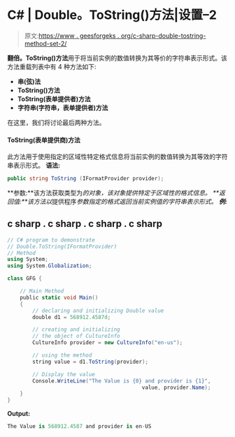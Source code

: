 # C# | Double。ToString()方法|设置–2

> 原文:[https://www . geesforgeks . org/c-sharp-double-tostring-method-set-2/](https://www.geeksforgeeks.org/c-sharp-double-tostring-method-set-2/)

**翻倍。ToString()方法**用于将当前实例的数值转换为其等价的字符串表示形式。该方法重载列表中有 4 种方法如下:

*   **串(弦)法**
*   **ToString()方法**
*   **ToString(表单提供者)方法**
*   **字符串(字符串，表单提供者)方法**

在这里，我们将讨论最后两种方法。

#### ToString(表单提供商)方法

此方法用于使用指定的区域性特定格式信息将当前实例的数值转换为其等效的字符串表示形式。
**语法:**

```cs
public string ToString (IFormatProvider provider);
```

**参数:**该方法获取类型为*的对象，该对象提供特定于区域性的格式信息。
**返回值:**该方法以*提供程序*参数指定的格式返回当前实例值的字符串表示形式。
**例:*** 

## c sharp . c sharp . c sharp . c sharp

```cs
// C# program to demonstrate
// Double.ToString(IFormatProvider)
// Method
using System;
using System.Globalization;

class GFG {

    // Main Method
    public static void Main()
    {
        // declaring and initializing Double value
        double d1 = 568912.4587d;

        // creating and initializing
        // the object of CultureInfo
        CultureInfo provider = new CultureInfo("en-us");

        // using the method
        string value = d1.ToString(provider);

        // Display the value
        Console.WriteLine("The Value is {0} and provider is {1}",
                                           value, provider.Name);
    }
}
```

**Output:** 

```cs
The Value is 568912.4587 and provider is en-US
```